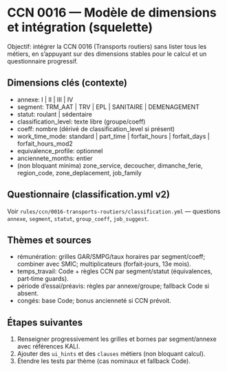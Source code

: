 # CCN 0016 — Modèle de dimensions et intégration (squelette)

Objectif: intégrer la CCN 0016 (Transports routiers) sans lister tous les métiers, en s’appuyant sur des dimensions stables pour le calcul et un questionnaire progressif.

## Dimensions clés (contexte)
- annexe: I | II | III | IV
- segment: TRM_AAT | TRV | EPL | SANITAIRE | DEMENAGEMENT
- statut: roulant | sédentaire
- classification_level: texte libre (groupe/coeff)
- coeff: nombre (dérivé de classification_level si présent)
- work_time_mode: standard | part_time | forfait_hours | forfait_days | forfait_hours_mod2
- equivalence_profile: optionnel
- anciennete_months: entier
- (non bloquant minima) zone_service, decoucher, dimanche_ferie, region_code, zone_deplacement, job_family

## Questionnaire (classification.yml v2)
Voir `rules/ccn/0016-transports-routiers/classification.yml` — questions `annexe`, `segment`, `statut`, `group_coeff`, `job_suggest`.

## Thèmes et sources
- rémunération: grilles GAR/SMPG/taux horaires par segment/coeff; combiner avec SMIC; multiplicateurs (forfait‑jours, 13e mois).  
- temps_travail: Code + règles CCN par segment/statut (équivalences, part‑time guards).  
- période d’essai/préavis: règles par annexe/groupe; fallback Code si absent.  
- congés: base Code; bonus ancienneté si CCN prévoit.

## Étapes suivantes
1. Renseigner progressivement les grilles et bornes par segment/annexe avec références KALI.  
2. Ajouter des `ui_hints` et des `clauses` métiers (non bloquant calcul).  
3. Étendre les tests par thème (cas nominaux et fallback Code).

